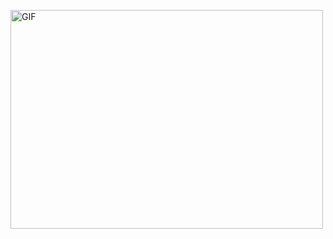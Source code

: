 
<p><img align = "middle" alt="GIF" src="https://github.com/atasayin/atasayin/blob/main/giphy.gif" width="500" height="350" /></p>
<!--
**atasayin/atasayin** is a ✨ _special_ ✨ repository because its `README.md` (this file) appears on your GitHub profile.

Here are some ideas to get you started:

- 🔭 I’m currently working on ...
- 🌱 I’m currently learning ...
- 👯 I’m looking to collaborate on ...
- 🤔 I’m looking for help with ...
- 💬 Ask me about ...
- 📫 How to reach me: ...
- 😄 Pronouns: ...
- ⚡ Fun fact: ...
-->
